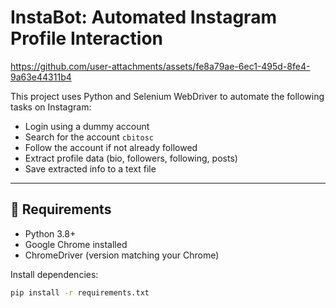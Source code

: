 # InstaBot: Automated Instagram Profile Interaction



https://github.com/user-attachments/assets/fe8a79ae-6ec1-495d-8fe4-9a63e44311b4


This project uses Python and Selenium WebDriver to automate the following tasks on Instagram:

- Login using a dummy account
- Search for the account `cbitosc`
- Follow the account if not already followed
- Extract profile data (bio, followers, following, posts)
- Save extracted info to a text file

---

## 🚀 Requirements

- Python 3.8+
- Google Chrome installed
- ChromeDriver (version matching your Chrome)

Install dependencies:

```bash
pip install -r requirements.txt
